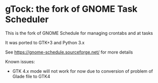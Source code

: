 # gTock: the fork of GNOME Task Scheduler

This is the fork of GNOME Schedule for managing crontabs and at tasks

It was ported to GTK+3 and Python 3.x

See https://gnome-schedule.sourceforge.net/ for more details


Known issues:
* GTK 4.x mode will not work for now due to conversion of problem of Glade file to GTK4
